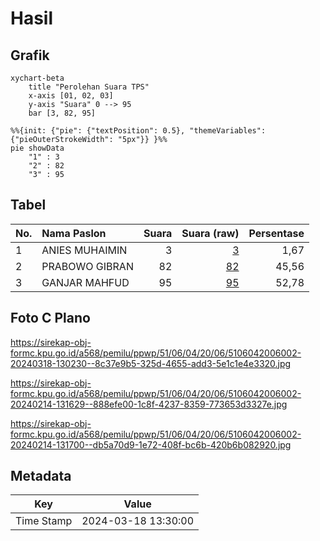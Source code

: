 # Hasil

## Grafik

```mermaid
xychart-beta
    title "Perolehan Suara TPS"
    x-axis [01, 02, 03]
    y-axis "Suara" 0 --> 95
    bar [3, 82, 95]
```

```mermaid
%%{init: {"pie": {"textPosition": 0.5}, "themeVariables": {"pieOuterStrokeWidth": "5px"}} }%%
pie showData
    "1" : 3
    "2" : 82
    "3" : 95
```

## Tabel

| No. | Nama Paslon    | Suara | Suara (raw) | Persentase |
|:--- |:-------------- | -----:| -----------:| ----------:|
| 1   | ANIES MUHAIMIN | 3     | [3][p-1]    | 1,67       |
| 2   | PRABOWO GIBRAN | 82    | [82][p-2]   | 45,56      |
| 3   | GANJAR MAHFUD  | 95    | [95][p-3]   | 52,78      |


[p-1]: https://github.com/gigit-pemilu/pemilu-2024-51-bali/blob/main/pilpres/hitung-suara/sub/51-bali/sub/06-bangli/sub/04-kintamani/sub/2006-lembean/sub/002-tps/sub/paslon-1.txt
[p-2]: https://github.com/gigit-pemilu/pemilu-2024-51-bali/blob/main/pilpres/hitung-suara/sub/51-bali/sub/06-bangli/sub/04-kintamani/sub/2006-lembean/sub/002-tps/sub/paslon-2.txt
[p-3]: https://github.com/gigit-pemilu/pemilu-2024-51-bali/blob/main/pilpres/hitung-suara/sub/51-bali/sub/06-bangli/sub/04-kintamani/sub/2006-lembean/sub/002-tps/sub/paslon-3.txt

## Foto C Plano

https://sirekap-obj-formc.kpu.go.id/a568/pemilu/ppwp/51/06/04/20/06/5106042006002-20240318-130230--8c37e9b5-325d-4655-add3-5e1c1e4e3320.jpg

https://sirekap-obj-formc.kpu.go.id/a568/pemilu/ppwp/51/06/04/20/06/5106042006002-20240214-131629--888efe00-1c8f-4237-8359-773653d3327e.jpg

https://sirekap-obj-formc.kpu.go.id/a568/pemilu/ppwp/51/06/04/20/06/5106042006002-20240214-131700--db5a70d9-1e72-408f-bc6b-420b6b082920.jpg


## Metadata

| Key        | Value               |
| ---------- | ------------------- |
| Time Stamp | 2024-03-18 13:30:00 |



